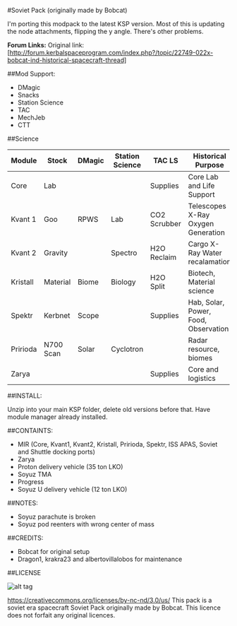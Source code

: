 #Soviet Pack (originally made by Bobcat)

I'm porting this modpack to the latest KSP version. Most of this is updating the node attachments, flipping the y angle.
There's other problems.

**Forum Links:**
Original link: [http://forum.kerbalspaceprogram.com/index.php?/topic/22749-022x-bobcat-ind-historical-spacecraft-thread]

##Mod Support:

* DMagic
* Snacks
* Station Science
* TAC
* MechJeb
* CTT

##Science

| Module   | Stock     | DMagic  | Station Science | TAC LS      | Historical Purpose                   |
|----------|-----------|---------|-----------------|-------------|--------------------------------------|
| Core     | Lab       |         |                 | Supplies    | Core Lab and Life Support            |
| Kvant 1  | Goo       |  RPWS   | Lab             | CO2 Scrubber| Telescopes X-Ray Oxygen Generation   |
| Kvant 2  | Gravity   |         | Spectro         | H2O Reclaim |Cargo X-Ray Water recalamation        |
| Kristall | Material  |  Biome  | Biology         | H2O Split   | Biotech, Material science            |
| Spektr   | Kerbnet   |  Scope  |                 | Supplies    | Hab, Solar, Power, Food, Observation |
| Pririoda | N700 Scan |  Solar  | Cyclotron       |             | Radar resource, biomes               |
| Zarya	   |           |         |                 | Supplies    | Core and logistics                   |


##INSTALL:

Unzip into your main KSP folder, delete old versions before that. Have module manager already installed.

##CONTAINTS:

* MIR (Core, Kvant1, Kvant2, Kristall, Pririoda, Spektr, ISS APAS, Soviet and Shuttle docking ports)
* Zarya
* Proton delivery vehicle (35 ton LKO)
* Soyuz TMA
* Progress
* Soyuz U delivery vehicle (12 ton LKO)

##NOTES:

* Soyuz parachute is broken
* Soyuz pod reenters with wrong center of mass

##CREDITS:

* Bobcat for original setup
* Dragon1, krakra23 and albertovillalobos for maintenance

##LICENSE

![alt tag](https://licensebuttons.net/l/by-nc-nd/3.0/88x31.png)

https://creativecommons.org/licenses/by-nc-nd/3.0/us/
This pack is a soviet era spacecraft Soviet Pack originally made by Bobcat. This licence does not forfait any original licences.
